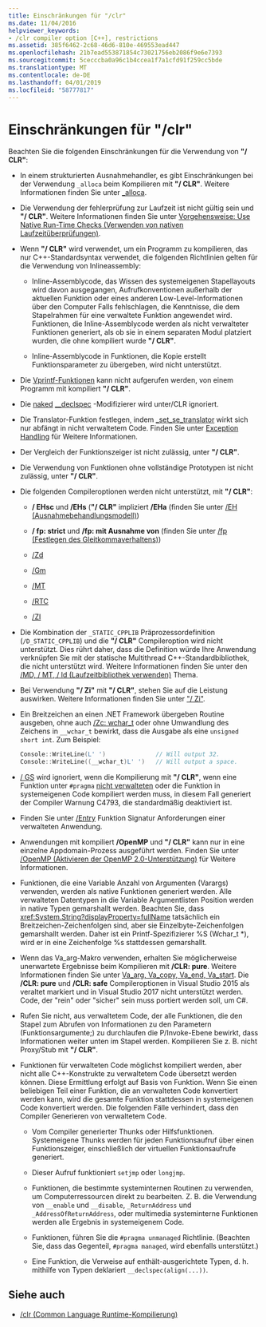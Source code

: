 ```yaml
---
title: Einschränkungen für "/clr"
ms.date: 11/04/2016
helpviewer_keywords:
- /clr compiler option [C++], restrictions
ms.assetid: 385f6462-2c68-46d6-810e-469553ead447
ms.openlocfilehash: 21b7ead553871854c73021756eb2086f9e6e7393
ms.sourcegitcommit: 5cecccba0a96c1b4ccea1f7a1cfd91f259cc5bde
ms.translationtype: MT
ms.contentlocale: de-DE
ms.lasthandoff: 04/01/2019
ms.locfileid: "58777817"
---
```

# <a name="clr-restrictions"></a>Einschränkungen für "/clr"

Beachten Sie die folgenden Einschränkungen für die Verwendung von **"/ CLR"**:

- In einem strukturierten Ausnahmehandler, es gibt Einschränkungen bei der Verwendung `_alloca` beim Kompilieren mit **"/ CLR"**. Weitere Informationen finden Sie unter [_alloca](../../c-runtime-library/reference/alloca.md).

- Die Verwendung der fehlerprüfung zur Laufzeit ist nicht gültig sein und **"/ CLR"**. Weitere Informationen finden Sie unter [Vorgehensweise: Use Native Run-Time Checks (Verwenden von nativen Laufzeitüberprüfungen)](/visualstudio/debugger/how-to-use-native-run-time-checks).

- Wenn **"/ CLR"** wird verwendet, um ein Programm zu kompilieren, das nur C++-Standardsyntax verwendet, die folgenden Richtlinien gelten für die Verwendung von Inlineassembly:

  - Inline-Assemblycode, das Wissen des systemeigenen Stapellayouts wird davon ausgegangen, Aufrufkonventionen außerhalb der aktuellen Funktion oder eines anderen Low-Level-Informationen über den Computer Falls fehlschlagen, die Kenntnisse, die dem Stapelrahmen für eine verwaltete Funktion angewendet wird. Funktionen, die Inline-Assemblycode werden als nicht verwalteter Funktionen generiert, als ob sie in einem separaten Modul platziert wurden, die ohne kompiliert wurde **"/ CLR"**.

  - Inline-Assemblycode in Funktionen, die Kopie erstellt Funktionsparameter zu übergeben, wird nicht unterstützt.

- Die [Vprintf-Funktionen](../../c-runtime-library/vprintf-functions.md) kann nicht aufgerufen werden, von einem Programm mit kompiliert **"/ CLR"**.

- Die [naked](../../cpp/naked-cpp.md) [__declspec](../../cpp/declspec.md) -Modifizierer wird unter/CLR ignoriert.

- Die Translator-Funktion festlegen, indem [_set_se_translator](../../c-runtime-library/reference/set-se-translator.md) wirkt sich nur abfängt in nicht verwaltetem Code. Finden Sie unter [Exception Handling](../../extensions/exception-handling-cpp-component-extensions.md) für Weitere Informationen.

- Der Vergleich der Funktionszeiger ist nicht zulässig, unter **"/ CLR"**.

- Die Verwendung von Funktionen ohne vollständige Prototypen ist nicht zulässig, unter **"/ CLR"**.

- Die folgenden Compileroptionen werden nicht unterstützt, mit **"/ CLR"**:

  - **/ EHsc** und **/EHs** (**"/ CLR"** impliziert **/EHa** (finden Sie unter [/EH (Ausnahmebehandlungsmodell)](eh-exception-handling-model.md))

  - **/ fp: strict** und **/fp: mit Ausnahme von** (finden Sie unter [/fp (Festlegen des Gleitkommaverhaltens)](fp-specify-floating-point-behavior.md))

  - [/Zd](z7-zi-zi-debug-information-format.md)

  - [/Gm](gm-enable-minimal-rebuild.md)

  - [/MT](md-mt-ld-use-run-time-library.md)

  - [/RTC](rtc-run-time-error-checks.md)

  - [/ZI](z7-zi-zi-debug-information-format.md)

- Die Kombination der `_STATIC_CPPLIB` Präprozessordefinition (`/D_STATIC_CPPLIB`) und die **"/ CLR"** Compileroption wird nicht unterstützt. Dies rührt daher, dass die Definition würde Ihre Anwendung verknüpfen Sie mit der statische Multithread C++-Standardbibliothek, die nicht unterstützt wird. Weitere Informationen finden Sie unter den [/MD, / MT, / ld (Laufzeitbibliothek verwenden)](md-mt-ld-use-run-time-library.md) Thema.

- Bei Verwendung **"/ Zi"** mit **"/ CLR"**, stehen Sie auf die Leistung auswirken. Weitere Informationen finden Sie unter ["/ Zi"](z7-zi-zi-debug-information-format.md).

- Ein Breitzeichen an einen .NET Framework übergeben Routine ausgeben, ohne auch [/Zc: wchar_t](zc-wchar-t-wchar-t-is-native-type.md) oder ohne Umwandlung des Zeichens in `__wchar_t` bewirkt, dass die Ausgabe als eine `unsigned short int`. Zum Beispiel:

    ```cpp
    Console::WriteLine(L' ')              // Will output 32.
    Console::WriteLine((__wchar_t)L' ')   // Will output a space.
    ```

- [/ GS](gs-buffer-security-check.md) wird ignoriert, wenn die Kompilierung mit **"/ CLR"**, wenn eine Funktion unter `#pragma` [nicht verwalteten](../../preprocessor/managed-unmanaged.md) oder die Funktion in systemeigenen Code kompiliert werden muss, in diesem Fall generiert der Compiler Warnung C4793, die standardmäßig deaktiviert ist.

- Finden Sie unter [/Entry](entry-entry-point-symbol.md) Funktion Signatur Anforderungen einer verwalteten Anwendung.

- Anwendungen mit kompiliert **/OpenMP** und **"/ CLR"** kann nur in eine einzelne Appdomain-Prozess ausgeführt werden.  Finden Sie unter [/OpenMP (Aktivieren der OpenMP 2.0-Unterstützung)](openmp-enable-openmp-2-0-support.md) für Weitere Informationen.

- Funktionen, die eine Variable Anzahl von Argumenten (Varargs) verwenden, werden als native Funktionen generiert werden. Alle verwalteten Datentypen in die Variable Argumentlisten Position werden in native Typen gemarshallt werden. Beachten Sie, dass <xref:System.String?displayProperty=fullName> tatsächlich ein Breitzeichen-Zeichenfolgen sind, aber sie Einzelbyte-Zeichenfolgen gemarshallt werden. Daher ist ein Printf-Spezifizierer %S (Wchar_t *), wird er in eine Zeichenfolge %s stattdessen gemarshallt.

- Wenn das Va_arg-Makro verwenden, erhalten Sie möglicherweise unerwartete Ergebnisse beim Kompilieren mit **/CLR: pure**. Weitere Informationen finden Sie unter [Va_arg, Va_copy, Va_end, Va_start](../../c-runtime-library/reference/va-arg-va-copy-va-end-va-start.md). Die **/CLR: pure** und **/CLR: safe** Compileroptionen in Visual Studio 2015 als veraltet markiert und in Visual Studio 2017 nicht unterstützt werden. Code, der "rein" oder "sicher" sein muss portiert werden soll, um C#.

- Rufen Sie nicht, aus verwaltetem Code, der alle Funktionen, die den Stapel zum Abrufen von Informationen zu den Parametern (Funktionsargumente;) zu durchlaufen die P/Invoke-Ebene bewirkt, dass Informationen weiter unten im Stapel werden.  Kompilieren Sie z. B. nicht Proxy/Stub mit **"/ CLR"**.

- Funktionen für verwalteten Code möglichst kompiliert werden, aber nicht alle C++-Konstrukte zu verwaltetem Code übersetzt werden können.  Diese Ermittlung erfolgt auf Basis von Funktion. Wenn Sie einen beliebigen Teil einer Funktion, die an verwalteten Code konvertiert werden kann, wird die gesamte Funktion stattdessen in systemeigenen Code konvertiert werden. Die folgenden Fälle verhindert, dass den Compiler Generieren von verwaltetem Code.

  - Vom Compiler generierter Thunks oder Hilfsfunktionen. Systemeigene Thunks werden für jeden Funktionsaufruf über einen Funktionszeiger, einschließlich der virtuellen Funktionsaufrufe generiert.

  - Dieser Aufruf funktioniert `setjmp` oder `longjmp`.

  - Funktionen, die bestimmte systeminternen Routinen zu verwenden, um Computerressourcen direkt zu bearbeiten. Z. B. die Verwendung von `__enable` und `__disable`, `_ReturnAddress` und `_AddressOfReturnAddress`, oder multimedia systeminterne Funktionen werden alle Ergebnis in systemeigenem Code.

  - Funktionen, führen Sie die `#pragma unmanaged` Richtlinie. (Beachten Sie, dass das Gegenteil, `#pragma managed`, wird ebenfalls unterstützt.)

  - Eine Funktion, die Verweise auf enthält-ausgerichtete Typen, d. h. mithilfe von Typen deklariert `__declspec(align(...))`.

## <a name="see-also"></a>Siehe auch

- [/clr (Common Language Runtime-Kompilierung)](clr-common-language-runtime-compilation.md)
